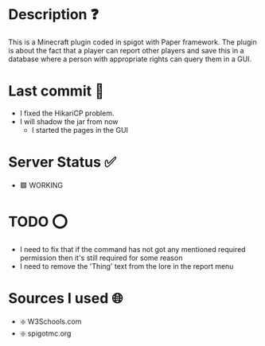 # Description ❓

This is a Minecraft plugin coded in spigot with Paper framework. The plugin is about the fact that a player can report other players and save this in a database where a person with appropriate rights can query them in a GUI.

# Last commit 💯

- I fixed the HikariCP problem.
- I will shadow the jar from now
  - I started the pages in the GUI

# Server Status ✅

- 🟩 WORKING

# TODO ⭕

- I need to fix that if the command has not got any mentioned required permission then it's still required for some reason
- I need to remove the 'Thing' text from the lore in the report menu

# Sources I used 🌐

- ❇️ W3Schools.com
- ❇️ spigotmc.org 